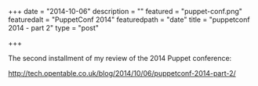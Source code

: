 +++
date = "2014-10-06"
description = ""
featured = "puppet-conf.png"
featuredalt = "PuppetConf 2014"
featuredpath = "date"
title = "puppetconf 2014 - part 2"
type = "post"

+++

The second installment of my review of the 2014 Puppet conference:

http://tech.opentable.co.uk/blog/2014/10/06/puppetconf-2014-part-2/
